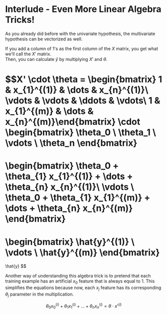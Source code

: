 # Interlude - Even More Linear Algebra Tricks!

As you already did before with the univariate hypothesis, the multivariate hypothesis can be vectorized as well.  

If you add a column of $1$'s as the first column of the $X$ matrix, you get what we'll call the $X'$ matrix.  
Then, you can calculate $\hat{y}$ by multiplying $X'$ and $\theta$.

$$X' \cdot \theta = 
\begin{bmatrix} 
1 & x_{1}^{(1)} & \dots & x_{n}^{(1)}\\
\vdots & \vdots & \ddots & \vdots\\
1 & x_{1}^{(m)} & \dots &  x_{n}^{(m)}\end{bmatrix}
\cdot
\begin{bmatrix}
\theta_0 \\ 
\theta_1 \\
\vdots \\
\theta_n
\end{bmatrix} 
= 
\begin{bmatrix} 
\theta_0 + \theta_{1} x_{1}^{(1)} + \dots + \theta_{n} x_{n}^{(1)}\\ 
\vdots \\ 
\theta_0 + \theta_{1} x_{1}^{(m)} + \dots + \theta_{n} x_{n}^{(m)}
\end{bmatrix}
=
\begin{bmatrix}
\hat{y}^{(1)} \\ 
\vdots \\
\hat{y}^{(m)}
\end{bmatrix} 
=
\hat{y} $$

Another way of understanding this algebra trick is to pretend that each training example has an artificial $x_0$ feature that is always equal to $1$. This simplifies the equations because now, each $x_j$ feature has its corresponding $\theta_j$ parameter in the multiplication.

$$\theta_0x_0^{(i)} + \theta_{1} x_{1}^{(i)} + \dots + \theta_{n} x_{n}^{(i)} = \theta \cdot x'^{(i)}$$